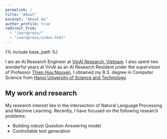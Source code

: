 ```yaml
---
permalink: /
title: "About"
excerpt: "About me"
author_profile: true
redirect_from: 
  - "/wordpress/"
  - "/wordpress/index.html"
---
```


{% include base_path %}

I am an AI Research Engineer at <a href="https://www.vinai.io/">VinAI Research, Vietnam</a>. I also spent two wonderful years at VinAI as an AI Research Resident under the supervision of Professor <a href="https://ix.cs.uoregon.edu/~thien/">Thien Huu Nguyen</a>. I obtained my B.S. degree in Computer Science from <a href="https://en.hust.edu.vn/">Hanoi University of Science and Technology</a>.

## My work and research
My research interest lies in the intersection of Natural Language Processing and Machine Learning. Recently, I have focused on the following research problems:
* Building robust Question Answering model
* Controllable text generation

<div style="display:none>
<script type="text/javascript" id="clustrmaps" src="//clustrmaps.com/map_v2.js?d=UbKGHbC81v8PmJs1UTEY7aKKYWNjUH5IxRjOixg3Bxo&cl=ffffff&w=a"></script>
</div>
